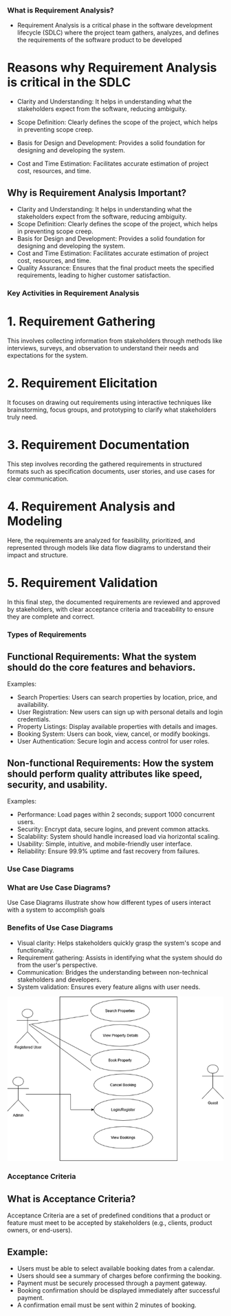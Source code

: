 ### What is Requirement Analysis?

- Requirement Analysis is a critical phase in the software development lifecycle (SDLC) where the project team gathers, analyzes, and defines the requirements of the software product to be developed 

# Reasons why Requirement Analysis is critical in the SDLC

- Clarity and Understanding: It helps in understanding what the stakeholders expect from the software, reducing ambiguity.

- Scope Definition: Clearly defines the scope of the project, which helps in preventing scope creep.

- Basis for Design and Development: Provides a solid foundation for designing and developing the system.

- Cost and Time Estimation: Facilitates accurate estimation of project cost, resources, and time.

## Why is Requirement Analysis Important?

  - Clarity and Understanding: It helps in understanding what the stakeholders expect from the software, reducing ambiguity.
  - Scope Definition: Clearly defines the scope of the project, which helps in preventing scope creep.
  - Basis for Design and Development: Provides a solid foundation for designing and developing the system.
  - Cost and Time Estimation: Facilitates accurate estimation of project cost, resources, and time.
  - Quality Assurance: Ensures that the final product meets the specified requirements, leading to higher customer satisfaction.


### Key Activities in Requirement Analysis


# 1. Requirement Gathering 

This involves collecting information from stakeholders through methods like interviews, surveys, and observation to understand their needs and expectations for the system.


# 2. Requirement Elicitation 

It focuses on drawing out requirements using interactive techniques like brainstorming, focus groups, and prototyping to clarify what stakeholders truly need.


# 3. Requirement Documentation 

This step involves recording the gathered requirements in structured formats such as specification documents, user stories, and use cases for clear communication.


# 4. Requirement Analysis and Modeling 

Here, the requirements are analyzed for feasibility, prioritized, and represented through models like data flow diagrams to understand their impact and structure.


# 5. Requirement Validation 

In this final step, the documented requirements are reviewed and approved by stakeholders, with clear acceptance criteria and traceability to ensure they are complete and correct.


###  Types of Requirements

## Functional Requirements: What the system should do  the core features and behaviors.

Examples:

- Search Properties: Users can search properties by location, price, and availability.
- User Registration: New users can sign up with personal details and login credentials.
- Property Listings: Display available properties with details and images.
- Booking System: Users can book, view, cancel, or modify bookings.
- User Authentication: Secure login and access control for user roles.


## Non-functional Requirements: How the system should perform quality attributes like speed, security, and usability.

Examples:

- Performance: Load pages within 2 seconds; support 1000 concurrent users.
- Security: Encrypt data, secure logins, and prevent common attacks.
- Scalability: System should handle increased load via horizontal scaling.
- Usability: Simple, intuitive, and mobile-friendly user interface.
- Reliability: Ensure 99.9% uptime and fast recovery from failures.


### Use Case Diagrams


### What are Use Case Diagrams?

Use Case Diagrams illustrate show how different types of users interact with a system to accomplish goals 


### Benefits of Use Case Diagrams

- Visual clarity: Helps stakeholders quickly grasp the system's scope and functionality.
- Requirement gathering: Assists in identifying what the system should do from the user's perspective.
- Communication: Bridges the understanding between non-technical stakeholders and developers.
- System validation: Ensures every feature aligns with user needs.


![Use Case Diagram](/alx-booking-uc.png)


### Acceptance Criteria


## What is Acceptance Criteria?

Acceptance Criteria are a set of predefined conditions that a product or feature must meet to be accepted by stakeholders (e.g., clients, product owners, or end-users). 


## Example: 

- Users must be able to select available booking dates from a calendar.
- Users should see a summary of charges before confirming the booking.
- Payment must be securely processed through a payment gateway.
- Booking confirmation should be displayed immediately after successful payment.
- A confirmation email must be sent within 2 minutes of booking.



